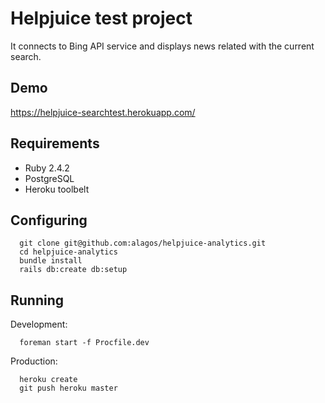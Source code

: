 # Helpjuice test project

It connects to Bing API service and displays news related with the current search.

## Demo

https://helpjuice-searchtest.herokuapp.com/

## Requirements

- Ruby 2.4.2
- PostgreSQL
- Heroku toolbelt

## Configuring

```shell
  git clone git@github.com:alagos/helpjuice-analytics.git
  cd helpjuice-analytics
  bundle install
  rails db:create db:setup
```

## Running

Development:

```shell
  foreman start -f Procfile.dev
```

Production:

```shell
  heroku create
  git push heroku master
```

